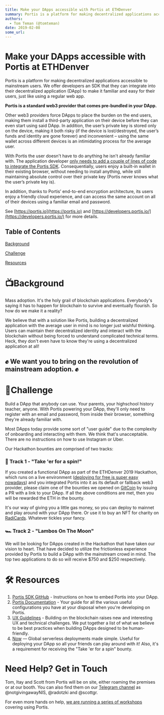 ```yaml
---
title: Make your DApps accessible with Portis at ETHDenver
summary: Portis is a platform for making decentralized applications accessible to mainstream users. We offer developers an SDK that they can integrate into their decentralized application (DApp) to make it familiar and easy for their users, just like using a regular web app. Portis is a standard web3 provider that comes pre-bundled in your DApp. Other web3 providers force DApps to place the burden on the end users, making them install a third-party application on their device before they can even start u
authors:
  - Tom Teman (@tomteman)
date: 2019-02-08
some_url: 
---
```


# Make your DApps accessible with Portis at ETHDenver

Portis is a platform for making decentralized applications accessible to mainstream users. We offer developers an SDK that they can integrate into their decentralized application (DApp) to make it familiar and easy for their users, just like using a regular web app. 

**Portis is a standard web3 provider that comes pre-bundled in your DApp.**

Other web3 providers force DApps to place the burden on the end users, making them install a third-party application on their device before they can even start using said DApp. In addition, the user’s private key is stored only on the device, making it both risky (if the device is lost/destroyed, the user’s funds and identity are gone forever) and inconvenient – using the same wallet across different devices is an intimidating process for the average user.

With Portis the user doesn't have to do anything he isn't already familiar with. The application developer [only needs to add a couple of lines of code to integrate the Portis SDK](https://github.com/portis-project/portis-sdk). Consequentially, users enjoy a built-in wallet in their existing browser, without needing to install anything, while still maintaining absolute control over their private key (Portis never knows what the user’s private key is). 

In addition, thanks to Portis’ end-to-end encryption architecture, its users enjoy a friendly cloud experience, and can access the same account on all of their devices using a familiar email and password.

See [https://portis.io](https://portis.io) and [https://developers.portis.io/](https://developers.portis.io/) for more details.


## Table of Contents

[Background](#tv-background)

[Challenge](#rocket-challenge)

[Resources](#hammer_and_wrench-resources)


# 📺Background

Mass adoption. It's the holy grail of blockchain applications. Everybody's saying it has to happen for blockchain to survive and eventually flourish. So how do we make it a reality?

We believe that with a solution like Portis, building a decentralized application with the average user in mind is no longer just wishful thinking. Users can maintain their decentralized identity and interact with the blockchain without being forced to understand complicated technical terms. Heck, they don't even have to know they're using a decentralized application at all!

## ✊ We want you to bring on the revolution of mainstream adoption. ✊


# 🚀Challenge

Build a DApp that anybody can use. Your parents, your highschool history teacher, anyone. With Portis powering your DApp, they'll only need to register with an email and password, from inside their browser, something they're already familiar with. 

Most DApps today provide some sort of "user guide" due to the complexity of onboarding and interacting with them. We think that's unacceptable. There are no instructions on how to use Instagram or Uber.

Our Hackathon bounties are comprised of two tracks:

### 🛴 Track 1 - "Take 'er for a spin!"

If you created a functional DApp as part of the ETHDenver 2019 Hackathon, which runs on a live environment ([deploying for free is super easy nowadays](https://zeit.co/now)) and you integrated Portis into it as its default or fallback web3 provider, please claim one of the bounties we opened on [GitCoin](https://gitcoin.co/explorer?bounty_type=feature&network=mainnet&idx_status=open&order_by=-web3_created&org=Portis) by issuing a PR with a link to your DApp. If all the above conditions are met, then you will be rewarded the ETH in the bounty. 

It's our way of giving you a little gas money, so you can deploy to mainnet and play around with your DApp there. Or use it to buy an NFT for charity on [RadiCards](https://radi.cards). Whatever tickles your fancy.

### 🏎 Track 2 - "Lambos On The Moon"

We will be looking for DApps created in the Hackathon that have taken our vision to heart. That have decided to utilize the frictionless experience provided by Portis to build a DApp with the mainstream crowd in mind. The top two applications to do so will receive $750 and $250 respectively.

# :hammer_and_wrench: Resources

1. [Portis SDK GitHub](https://github.com/portis-project/portis-sdk) - Instructions on how to embed Portis into your DApp.
1. [Portis Documentation](https://docs.portis.io/) - Your guide for all the various useful configurations you have at your disposal when you're developing on Portis.
1. [UX Guidelines](https://docs.portis.io/#/ux-guidelines) - Building on the blockchain raises new and interesting UX and technical challenges. We put together a list of what we believe to be best practices when building DApps designed to be human-friendly.
1. [Now](https://zeit.co/now) — Global serverless deployments made simple. Useful for deploying your DApp so all your friends can play around with it! Also, it's a requirement for receiving the "Take 'er for a spin" bounty.


# Need Help? Get in Touch

Tom, Itay and Scott from Portis will be on site, either roaming the premises or at our booth. You can also find them on our [Telegram channel](https://t.me/PortisHQ) as @notgivingawayNIS, @radotzki and @scottgr.

For even more hands on help, [we are running a series of workshops](https://medium.com/@portis/theres-a-dapp-for-that-how-portis-can-help-you-buidl-for-the-mainstream-at-ethdenver-a878876f71ea) covering using Portis.
